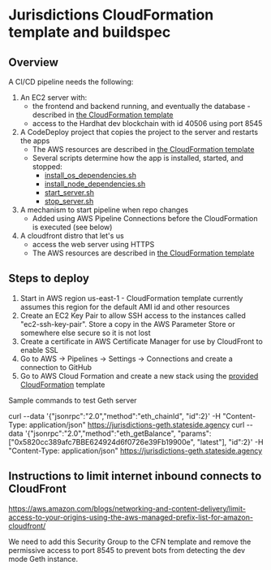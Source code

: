 # Jurisdictions CloudFormation template and buildspec

## Overview

A CI/CD pipeline needs the following:

1. An EC2 server with:
   - the frontend and backend running, and eventually the database - described in [the CloudFormation template](./jurisdictions.cfn.yaml)
   - access to the Hardhat dev blockchain with id 40506 using port 8545
2. A CodeDeploy project that copies the project to the server and restarts the apps
   - The AWS resources are described in [the CloudFormation template](./jurisdictions.cfn.yaml)
   - Several scripts determine how the app is installed, started, and stopped:
     - [install_os_dependencies.sh](./scripts/install_os_dependencies.sh)
     - [install_node_dependencies.sh](./scripts/install_node_dependencies.sh)
     - [start_server.sh](./scripts/start_server.sh)
     - [stop_server.sh](./scripts/stop_server.sh)
3. A mechanism to start pipeline when repo changes
   - Added using AWS Pipeline Connections before the CloudFormation is executed (see below)
4. A cloudfront distro that let's us 
   - access the web server using HTTPS
   - The AWS resources are described in [the CloudFormation template](./jurisdictions.cfn.yaml)

## Steps to deploy

1. Start in AWS region us-east-1 - CloudFormation template currently assumes this region for the default AMI id and other resources
2. Create an EC2 Key Pair to allow SSH access to the instances called "ec2-ssh-key-pair". Store a copy in the AWS Parameter Store or somewhere else secure so it is not lost
3. Create a certificate in AWS Certificate Manager for use by CloudFront to enable SSL
4. Go to AWS -> Pipelines -> Settings -> Connections and create a connection to GitHub
5. Go to AWS Cloud Formation and create a new stack using the [provided CloudFormation](./jurisdictions.cfn.yaml) template

Sample commands to test Geth server

curl --data '{"jsonrpc":"2.0","method":"eth_chainId", "id":2}' -H "Content-Type: application/json" https://jurisdictions-geth.stateside.agency
curl --data '{"jsonrpc":"2.0","method":"eth_getBalance", "params": ["0x5820cc389afc7BBE624924d6f0726e39Fb19900e", "latest"], "id":2}' -H "Content-Type: application/json" https://jurisdictions-geth.stateside.agency

## Instructions to limit internet inbound connects to CloudFront

https://aws.amazon.com/blogs/networking-and-content-delivery/limit-access-to-your-origins-using-the-aws-managed-prefix-list-for-amazon-cloudfront/

We need to add this Security Group to the CFN template and remove the permissive access to port 8545 to prevent bots from detecting the dev mode Geth instance.
